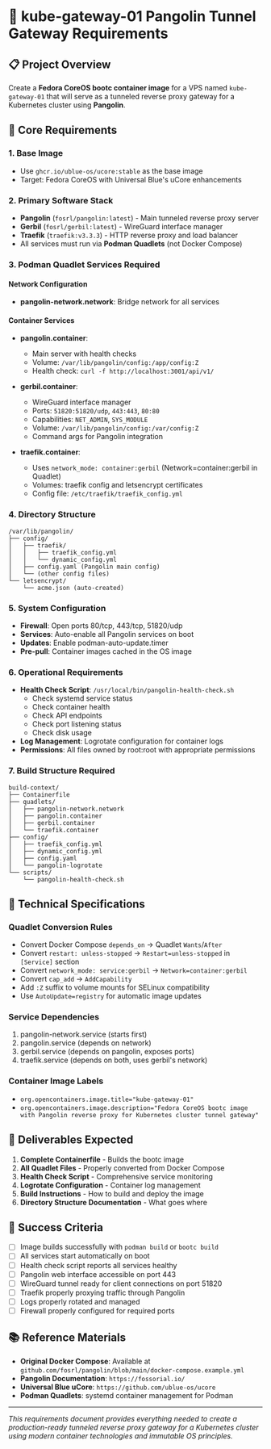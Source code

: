 # 🚀 kube-gateway-01 Pangolin Tunnel Gateway Requirements

## 📋 Project Overview

Create a **Fedora CoreOS bootc container image** for a VPS named `kube-gateway-01` that will serve as a tunneled reverse proxy gateway for a Kubernetes cluster using **Pangolin**.

## 🎯 Core Requirements

### 1. **Base Image**

- Use `ghcr.io/ublue-os/ucore:stable` as the base image
- Target: Fedora CoreOS with Universal Blue's uCore enhancements

### 2. **Primary Software Stack**

- **Pangolin** (`fosrl/pangolin:latest`) - Main tunneled reverse proxy server
- **Gerbil** (`fosrl/gerbil:latest`) - WireGuard interface manager
- **Traefik** (`traefik:v3.3.3`) - HTTP reverse proxy and load balancer
- All services must run via **Podman Quadlets** (not Docker Compose)

### 3. **Podman Quadlet Services Required**

#### Network Configuration

- **pangolin-network.network**: Bridge network for all services

#### Container Services

- **pangolin.container**:

  - Main server with health checks
  - Volume: `/var/lib/pangolin/config:/app/config:Z`
  - Health check: `curl -f http://localhost:3001/api/v1/`

- **gerbil.container**:

  - WireGuard interface manager
  - Ports: `51820:51820/udp`, `443:443`, `80:80`
  - Capabilities: `NET_ADMIN`, `SYS_MODULE`
  - Volume: `/var/lib/pangolin/config:/var/config:Z`
  - Command args for Pangolin integration

- **traefik.container**:
  - Uses `network_mode: container:gerbil` (Network=container:gerbil in Quadlet)
  - Volumes: traefik config and letsencrypt certificates
  - Config file: `/etc/traefik/traefik_config.yml`

### 4. **Directory Structure**

```
/var/lib/pangolin/
├── config/
│   ├── traefik/
│   │   ├── traefik_config.yml
│   │   └── dynamic_config.yml
│   ├── config.yaml (Pangolin main config)
│   └── (other config files)
└── letsencrypt/
    └── acme.json (auto-created)
```

### 5. **System Configuration**

- **Firewall**: Open ports 80/tcp, 443/tcp, 51820/udp
- **Services**: Auto-enable all Pangolin services on boot
- **Updates**: Enable podman-auto-update.timer
- **Pre-pull**: Container images cached in the OS image

### 6. **Operational Requirements**

- **Health Check Script**: `/usr/local/bin/pangolin-health-check.sh`
  - Check systemd service status
  - Check container health
  - Check API endpoints
  - Check port listening status
  - Check disk usage
- **Log Management**: Logrotate configuration for container logs
- **Permissions**: All files owned by root:root with appropriate permissions

### 7. **Build Structure Required**

```
build-context/
├── Containerfile
├── quadlets/
│   ├── pangolin-network.network
│   ├── pangolin.container
│   ├── gerbil.container
│   └── traefik.container
├── config/
│   ├── traefik_config.yml
│   ├── dynamic_config.yml
│   ├── config.yaml
│   └── pangolin-logrotate
└── scripts/
    └── pangolin-health-check.sh
```

## 🔧 Technical Specifications

### Quadlet Conversion Rules

- Convert Docker Compose `depends_on` → Quadlet `Wants`/`After`
- Convert `restart: unless-stopped` → `Restart=unless-stopped` in `[Service]` section
- Convert `network_mode: service:gerbil` → `Network=container:gerbil`
- Convert `cap_add` → `AddCapability`
- Add `:Z` suffix to volume mounts for SELinux compatibility
- Use `AutoUpdate=registry` for automatic image updates

### Service Dependencies

1. pangolin-network.service (starts first)
2. pangolin.service (depends on network)
3. gerbil.service (depends on pangolin, exposes ports)
4. traefik.service (depends on both, uses gerbil's network)

### Container Image Labels

- `org.opencontainers.image.title="kube-gateway-01"`
- `org.opencontainers.image.description="Fedora CoreOS bootc image with Pangolin reverse proxy for Kubernetes cluster tunnel gateway"`

## 📁 Deliverables Expected

1. **Complete Containerfile** - Builds the bootc image
2. **All Quadlet Files** - Properly converted from Docker Compose
3. **Health Check Script** - Comprehensive service monitoring
4. **Logrotate Configuration** - Container log management
5. **Build Instructions** - How to build and deploy the image
6. **Directory Structure Documentation** - What goes where

## 🎯 Success Criteria

- [ ] Image builds successfully with `podman build` or `bootc build`
- [ ] All services start automatically on boot
- [ ] Health check script reports all services healthy
- [ ] Pangolin web interface accessible on port 443
- [ ] WireGuard tunnel ready for client connections on port 51820
- [ ] Traefik properly proxying traffic through Pangolin
- [ ] Logs properly rotated and managed
- [ ] Firewall properly configured for required ports

## 📚 Reference Materials

- **Original Docker Compose**: Available at `github.com/fosrl/pangolin/blob/main/docker-compose.example.yml`
- **Pangolin Documentation**: `https://fossorial.io/`
- **Universal Blue uCore**: `https://github.com/ublue-os/ucore`
- **Podman Quadlets**: systemd container management for Podman

---

_This requirements document provides everything needed to create a production-ready tunneled reverse proxy gateway for a Kubernetes cluster using modern container technologies and immutable OS principles._
